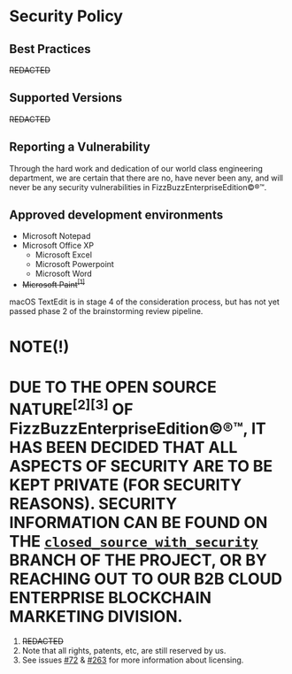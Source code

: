 # Security Policy

## Best Practices

~~REDACTED~~

## Supported Versions

~~REDACTED~~

## Reporting a Vulnerability
Through the hard work and dedication of our world class engineering department, we are certain that there are no, have never been any, and will never be any security vulnerabilities in FizzBuzzEnterpriseEdition©®™.

## Approved development environments
- Microsoft Notepad
- Microsoft Office XP
  - Microsoft Excel
  - Microsoft Powerpoint
  - Microsoft Word
- ~~Microsoft Paint<sup>[1]</sup>~~

macOS TextEdit is in stage 4 of the consideration process, but has not yet passed phase 2 of the brainstorming review pipeline.

# NOTE(!)
# DUE TO THE OPEN SOURCE NATURE<sup>[2]</sup><sup>[3]</sup> OF FizzBuzzEnterpriseEdition©®™, IT HAS BEEN DECIDED THAT ALL ASPECTS OF SECURITY ARE TO BE KEPT PRIVATE (FOR SECURITY REASONS). SECURITY INFORMATION CAN BE FOUND ON THE [`closed_source_with_security`](https://github.com/EnterpriseQualityCoding/FizzBuzzEnterpriseEdition/tree/closed_source_with_security) BRANCH OF THE PROJECT, OR BY REACHING OUT TO OUR B2B CLOUD ENTERPRISE BLOCKCHAIN MARKETING DIVISION.

1. ~~REDACTED~~
2. Note that all rights, patents, etc, are still reserved by us.
3. See issues [#72](https://github.com/EnterpriseQualityCoding/FizzBuzzEnterpriseEdition/issues/72#issuecomment-22383236) & [#263](https://github.com/EnterpriseQualityCoding/FizzBuzzEnterpriseEdition/pull/263#issuecomment-234259618) for more information about licensing.
